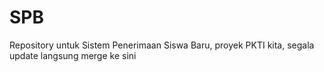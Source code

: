 SPB
===

Repository untuk Sistem Penerimaan Siswa Baru, proyek PKTI kita, segala update langsung merge ke sini
